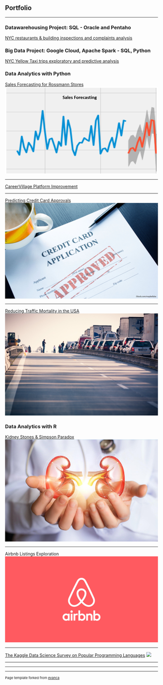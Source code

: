 ## Portfolio

---
### Datawarehousing Project: SQL - Oracle and Pentaho

[NYC restaurants & building inspections and complaints analysis](https://github.com/kieumy179/NYC-restaurants-building-inspections-and-complaints-analysis/blob/main/README.md)
 
### Big Data Project: Google Cloud, Apache Spark - SQL, Python

[NYC Yellow Taxi trips exploratory and predictive analysis](https://github.com/kieumy179/NYC-Yellow-Taxi-trips-exploratory-and-predictive-analysis/blob/main/README.md)

### Data Analytics with Python 

[Sales Forecasting for Rossmann Stores](https://github.com/kieumy179/Python-Sales-Forecasting-for-Rossman-store)
<img src="images/salesforecasting.png?raw=true"/>

---

[CareerVillage Platform Improvement](https://github.com/kieumy179/CareerVillage-Platform-improvement/blob/main/README.md)

---

[Predicting Credit Card Approvals](https://github.com/kieumy179/Python-Predicting-Credit-Card-Approvals)
<img src="images/creditcard.jpg?raw=true"/>

---

[Reducing Traffic Mortality in the USA](https://github.com/kieumy179/Python-Reducing-Traffic-Mortality-in-the-USA)
<img src="images/trafficaccident.jpg?raw=true"/>


### Data Analytics with R
[Kidney Stones & Simpson Paradox](https://github.com/kieumy179/R-Kidney-stones-and-simpson-s-paradox)
<img src="images/kidneys.jpg?raw=true"/>

---

Airbnb Listings Exploration
<img src="images/Airbnb.jpeg?raw=true"/>

---

[The Kaggle Data Science Survey on Popular Programming Languages](https://github.com/kieumy179/R-Exploring-the-Kaggle-Data-Science-Survey)
<img src="images/coding.jpg?raw=true"/>

---





---




---
<p style="font-size:11px">Page template forked from <a href="https://github.com/evanca/quick-portfolio">evanca</a></p>
<!-- Remove above link if you don't want to attibute -->
